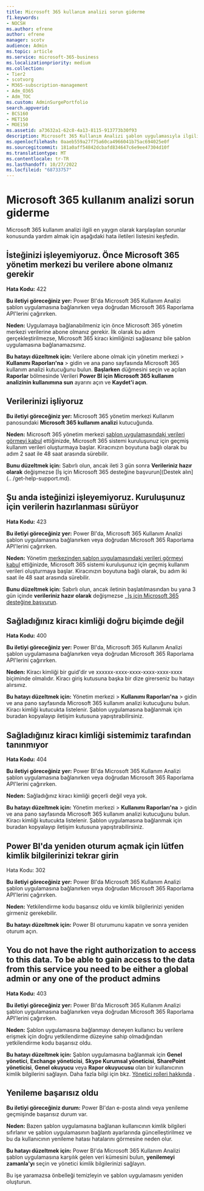 ```yaml
---
title: Microsoft 365 kullanım analizi sorun giderme
f1.keywords:
- NOCSH
ms.author: efrene
author: efrene
manager: scotv
audience: Admin
ms.topic: article
ms.service: microsoft-365-business
ms.localizationpriority: medium
ms.collection:
- Tier2
- scotvorg
- M365-subscription-management
- Adm_O365
- Adm_TOC
ms.custom: AdminSurgePortfolio
search.appverid:
- BCS160
- MET150
- MOE150
ms.assetid: a73632a1-62c8-4a13-8115-913773b30f93
description: Microsoft 365 Kullanım Analizi şablon uygulamasıyla ilgili sorunları gidermeyi öğrenin.
ms.openlocfilehash: 0aaeb559a27f75a60ca4966041b75ac694025e0f
ms.sourcegitcommit: 181a0aff54842dcbafd834647c6e9ee47304d10f
ms.translationtype: MT
ms.contentlocale: tr-TR
ms.lasthandoff: 10/27/2022
ms.locfileid: "68733757"
---
```

# <a name="troubleshooting-microsoft-365-usage-analytics"></a>Microsoft 365 kullanım analizi sorun giderme

Microsoft 365 kullanım analizi ilgili en yaygın olarak karşılaşılan sorunlar konusunda yardım almak için aşağıdaki hata iletileri listesini keşfedin.
  
    
## <a name="we-are-unable-to-process-your-request-you-have-to-first-subscribe-to-this-data-from-the-microsoft-365-admin-center"></a>İsteğinizi işleyemiyoruz. Önce Microsoft 365 yönetim merkezi bu verilere abone olmanız gerekir

 **Hata Kodu:** 422 
  
 **Bu iletiyi göreceğiniz yer:** Power BI'da Microsoft 365 Kullanım Analizi şablon uygulamasına bağlanırken veya doğrudan Microsoft 365 Raporlama API'lerini çağırırken. 
  
 **Neden:** Uygulamaya bağlanabilmeniz için önce Microsoft 365 yönetim merkezi verilerine abone olmanız gerekir. İlk olarak bu adım gerçekleştirilmezse, Microsoft 365 kiracı kimliğinizi sağlasanız bile şablon uygulamasına bağlanamazsınız. 
  
 **Bu hatayı düzeltmek için:** Verilere abone olmak için yönetim merkezi \> **Kullanımı Raporları'na** \> gidin ve ana pano sayfasında Microsoft 365 kullanım analizi kutucuğunu bulun.<a href="https://go.microsoft.com/fwlink/p/?linkid=2074756" target="_blank"></a> **Başlarken** düğmesini seçin ve açılan **Raporlar** bölmesinde Verileri **Power BI için Microsoft 365 kullanım analizinin kullanımına sun** ayarını açın ve **Kaydet'i açın**.
  
## <a name="we-are-processing-your-data"></a>Verilerinizi işliyoruz

 **Bu iletiyi göreceğiniz yer:** Microsoft 365 yönetim merkezi Kullanım panosundaki **Microsoft 365 kullanım analizi** kutucuğunda. 
  
 **Neden:** Microsoft 365 yönetim merkezi [şablon uygulamasındaki verileri görmeyi kabul](enable-usage-analytics.md) ettiğinizde, Microsoft 365 sistemi kuruluşunuz için geçmiş kullanım verileri oluşturmaya başlar. Kiracınızın boyutuna bağlı olarak bu adım 2 saat ile 48 saat arasında sürebilir. 
  
 **Bunu düzeltmek için:** Sabırlı olun, ancak ileti 3 gün sonra **Verileriniz hazır olarak** değişmezse [İş için Microsoft 365 desteğine başvurun](Destek alın](.. /get-help-support.md).
  
## <a name="we-are-unable-to-process-your-request-at-this-time-we-are-still-preparing-the-data-for-your-organization"></a>Şu anda isteğinizi işleyemiyoruz. Kuruluşunuz için verilerin hazırlanması sürüyor

 **Hata Kodu:** 423 
  
 **Bu iletiyi göreceğiniz yer:** Power BI'da, Microsoft 365 Kullanım Analizi şablon uygulamasına bağlanırken veya doğrudan Microsoft 365 Raporlama API'lerini çağırırken. 
  
 **Neden:** Yönetim [merkezinden şablon uygulamasındaki verileri görmeyi kabul](enable-usage-analytics.md) ettiğinizde, Microsoft 365 sistemi kuruluşunuz için geçmiş kullanım verileri oluşturmaya başlar. Kiracınızın boyutuna bağlı olarak, bu adım iki saat ile 48 saat arasında sürebilir. 
  
 **Bunu düzeltmek için:** Sabırlı olun, ancak iletinin başlatılmasından bu yana 3 gün içinde **verileriniz hazır olarak** değişmezse [, İş için Microsoft 365 desteğine başvurun](../../business-video/get-help-support.md).
  
## <a name="the-tenant-id-you-provided-is-not-in-the-correct-format"></a>Sağladığınız kiracı kimliği doğru biçimde değil

 **Hata Kodu:** 400 
  
 **Bu iletiyi göreceğiniz yer:** Power BI'da, Microsoft 365 Kullanım Analizi şablon uygulamasına bağlanırken veya doğrudan Microsoft 365 Raporlama API'lerini çağırırken. 
  
 **Neden:** Kiracı kimliği bir guid'dir ve xxxxxx-xxxx-xxxx-xxxx-xxxx-xxxx biçiminde olmalıdır. Kiracı giriş kutusuna başka bir dize girerseniz bu hatayı alırsınız. 
  
 **Bu hatayı düzeltmek için:** Yönetim merkezi \> **Kullanımı Raporları'na** \> gidin ve ana pano sayfasında Microsoft 365 kullanım analizi kutucuğunu bulun.<a href="https://go.microsoft.com/fwlink/p/?linkid=2074756" target="_blank"></a> Kiracı kimliği kutucukta listelenir. Şablon uygulamasına bağlanmak için buradan kopyalayıp iletişim kutusuna yapıştırabilirsiniz. 
  
## <a name="the-tenant-id-you-provided-is-not-recognized-by-our-system"></a>Sağladığınız kiracı kimliği sistemimiz tarafından tanınmıyor

 **Hata Kodu:** 404 
  
 **Bu iletiyi göreceğiniz yer:** Power BI'da Microsoft 365 Kullanım Analizi şablon uygulamasına bağlanırken veya doğrudan Microsoft 365 Raporlama API'lerini çağırırken. 
  
 **Neden:** Sağladığınız kiracı kimliği geçerli değil veya yok. 
  
 **Bu hatayı düzeltmek için:** Yönetim merkezi \> **Kullanımı Raporları'na** \> gidin ve ana pano sayfasında Microsoft 365 kullanım analizi kutucuğunu bulun.<a href="https://go.microsoft.com/fwlink/p/?linkid=2074756" target="_blank"></a> Kiracı kimliği kutucukta listelenir. Şablon uygulamasına bağlanmak için buradan kopyalayıp iletişim kutusuna yapıştırabilirsiniz. 
  
## <a name="please-re-enter-your-credentials-to-sign-in-to-power-bi-again"></a>Power BI'da yeniden oturum açmak için lütfen kimlik bilgilerinizi tekrar girin

Hata Kodu: 302
  
 **Bu iletiyi göreceğiniz yer:** Power BI'da Microsoft 365 Kullanım Analizi şablon uygulamasına bağlanırken veya doğrudan Microsoft 365 Raporlama API'lerini çağırırken. 
  
 **Neden:** Yetkilendirme kodu başarısız oldu ve kimlik bilgilerinizi yeniden girmeniz gerekebilir. 
  
 **Bu hatayı düzeltmek için:** Power BI oturumunu kapatın ve sonra yeniden oturum açın. 
  
## <a name="you-do-not-have-the-right-authorization-to-access-to-this-data-to-be-able-to-gain-access-to-the-data-from-this-service-you-need-to-be-either-a-global-admin-or-any-one-of-the-product-admins"></a>You do not have the right authorization to access to this data. To be able to gain access to the data from this service you need to be either a global admin or any one of the product admins

 **Hata Kodu:** 403 
  
 **Bu iletiyi göreceğiniz yer:** Power BI'da Microsoft 365 Kullanım Analizi şablon uygulamasına bağlanırken veya doğrudan Microsoft 365 Raporlama API'lerini çağırırken. 
  
 **Neden:** Şablon uygulamasına bağlanmayı deneyen kullanıcı bu verilere erişmek için doğru yetkilendirme düzeyine sahip olmadığından yetkilendirme kodu başarısız oldu. 
  
 **Bu hatayı düzeltmek için:** Şablon uygulamasına bağlanmak için **Genel yönetici**, **Exchange yöneticisi**, **Skype Kurumsal yöneticisi**, **SharePoint yöneticisi**, **Genel okuyucu** veya **Rapor okuyucusu** olan bir kullanıcının kimlik bilgilerini sağlayın. Daha fazla bilgi için bkz. [Yönetici rolleri hakkında](../add-users/about-admin-roles.md) . 
  
## <a name="refresh-failed"></a>Yenileme başarısız oldu

 **Bu iletiyi göreceğiniz durum:** Power BI'dan e-posta alındı veya yenileme geçmişinde başarısız durum var. 
  
 **Neden:** Bazen şablon uygulamasına bağlanan kullanıcının kimlik bilgileri sıfırlanır ve şablon uygulamasının bağlantı ayarlarında güncelleştirilmez ve bu da kullanıcının yenileme hatası hatalarını görmesine neden olur. 
  
 **Bu hatayı düzeltmek için:** Power BI'da Microsoft 365 Kullanım Analizi şablon uygulamasına karşılık gelen veri kümesini bulun, **yenilemeyi zamanla'yı** seçin ve yönetici kimlik bilgilerinizi sağlayın. 
  
Bu işe yaramazsa önbelleği temizleyin ve şablon uygulamasını yeniden oluşturun.
  
  
